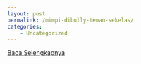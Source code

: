 ```yaml
---
layout: post
permalink: /mimpi-dibully-teman-sekelas/
categories:
    - Uncategorized
---
```


[Baca Selengkapnya](/01)